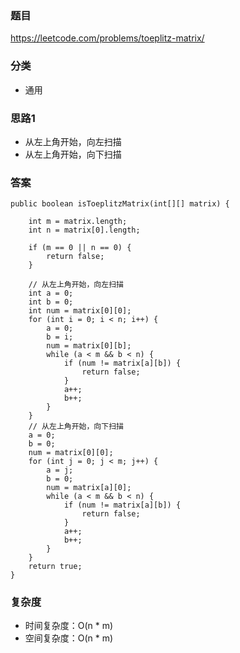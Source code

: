 ### 题目
https://leetcode.com/problems/toeplitz-matrix/

### 分类
* 通用

### 思路1
* 从左上角开始，向左扫描
* 从左上角开始，向下扫描

### 答案
```
public boolean isToeplitzMatrix(int[][] matrix) {
    
    int m = matrix.length;
    int n = matrix[0].length;
    
    if (m == 0 || n == 0) {
        return false;
    }
    
    // 从左上角开始，向左扫描
    int a = 0;
    int b = 0;
    int num = matrix[0][0];
    for (int i = 0; i < n; i++) {
        a = 0;
        b = i;
        num = matrix[0][b];
        while (a < m && b < n) {
            if (num != matrix[a][b]) {
                return false;
            }
            a++;
            b++;
        }
    }
    // 从左上角开始，向下扫描
    a = 0;
    b = 0;
    num = matrix[0][0];
    for (int j = 0; j < m; j++) {
        a = j;
        b = 0;
        num = matrix[a][0];
        while (a < m && b < n) {
            if (num != matrix[a][b]) {
                return false;
            }
            a++;
            b++;
        }
    }
    return true;
}
```

### 复杂度
* 时间复杂度：O(n * m)
* 空间复杂度：O(n * m)
